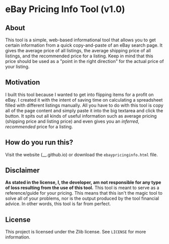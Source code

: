 # eBay Pricing Info Tool (v1.0)

## About

This tool is a simple, web-based informational tool that allows you to get certain information from a quick copy-and-paste of an eBay search page. It gives the average price of all listings, the average shipping price of all listings, and the recommended price for a listing. Keep in mind that this price should be used as a "point in the right direction" for the actual price of your listing.

## Motivation

I built this tool because I wanted to get into flipping items for a profit on eBay. I created it with the intent of saving time on calculating a spreadsheet filled with different listings manually. All you have to do with this tool is copy all of the page content and simply paste it into the big textarea and click the button. It spits out all kinds of useful information such as average pricing (shipping price and listing price) and even gives you an _inferred_, _recommended_ price for a listing.

## How do you run this?

Visit the website (\_\_.github.io) or download the `ebaypricinginfo.html` file.

## Disclaimer

**As stated in the license, I, the developer, am not responsible for any type of loss resulting from the use of this tool.** This tool is meant to serve as a reference/guide for your pricing. This means that this isn't the magic tool to solve all of your problems, nor is the output produced by the tool financial advice. In other words, this tool is far from perfect.

## License

This project is licensed under the Zlib license. See `LICENSE` for more information.
